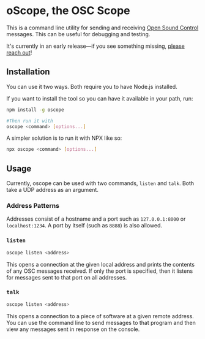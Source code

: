 # oScope, the OSC Scope

This is a command line utility for sending and receiving [Open Sound Control](https://en.wikipedia.org/wiki/Open_Sound_Control) messages. This can be useful for debugging and testing.

It's currently in an early release—if you see something missing, [please reach out](https://github.com/mindofmatthew/oscope/issues)!

## Installation

You can use it two ways. Both require you to have Node.js installed.

If you want to install the tool so you can have it available in your path, run:

```bash
npm install -g oscope

#Then run it with
oscope <command> [options...]
```

A simpler solution is to run it with NPX like so:

```bash
npx oscope <command> [options...]
```

## Usage

Currently, oscope can be used with two commands, `listen` and `talk`. Both take a UDP address as an argument.

### Address Patterns

Addresses consist of a hostname and a port such as `127.0.0.1:8000` or `localhost:1234`. A port by itself (such as `8888`) is also allowed.

### `listen`

```bash
oscope listen <address>
```

This opens a connection at the given local address and prints the contents of any OSC messages received. If only the port is specified, then it listens for messages sent to that port on all addresses.

### `talk`

```bash
oscope listen <address>
```

This opens a connection to a piece of software at a given remote address. You can use the command line to send messages to that program and then view any messages sent in response on the console.
